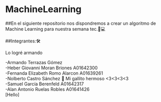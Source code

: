 # MachineLearning
##En el siguiente repositorio nos dispondremos a crear un algoritmo de Machine Learning para nuestra semana tec.🐐💻


##Integrantes:🛠

Lo logré armando

-Armando Terrazas Gómez <br>
-Heber Giovanni Moran Briones A01642300<br>
-Fernanda Elizabeth Romo Alarcon A01639261<br>
-Nolberto Castro Sánchez 🦁 Mi gallito hermoso <3<3<3<3<br>
-Samuel García Berenfeld A01642317<br>
-Alan Antonio Ruelas Robles A01641426 <br>
[Hello]
